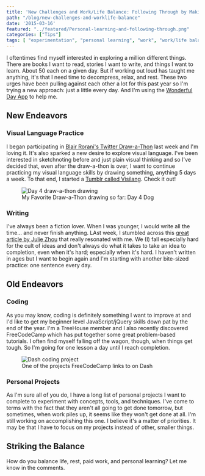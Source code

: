 ```yaml
---
title: 'New Challenges and Work/Life Balance: Following Through by Making it Smaller'
path: "/blog/new-challenges-and-worklife-balance"
date: '2015-03-16'
featured: "../featured/Personal-learning-and-following-through.png"
categories: ["Tips"]
tags: [ "experimentation", "personal learning", "work", "work/life balance"]
---
```


I oftentimes find myself interested in exploring a million different things. There are books I want to read, stories I want to write, and things I want to learn. About 50 each on a given day. But if working out loud has taught me anything, it's that I need time to decompress, relax, and rest. These two urges have been pulling against each other a lot for this past year so I'm trying a new approach: just a little every day. And I'm using the [Wonderful Day App](http://www.wonderfuldayapp.com/ "Wonderful Day App") to help me.

## New Endeavors

### Visual Language Practice

I began participating in [Blair Rorani's Twitter Draw-a-Thon](http://blair.rorani.com/twitter-drawathon/ "Twitter Draw-a-Thon") last week and I'm loving it. It's also sparked a new desire to explore visual language. I've been interested in sketchnoting before and just plain visual thinking and so I've decided that, even after the draw-a-thon is over, I want to continue practicing my visual language skills by drawing something, anything 5 days a week. To that end, I started a [Tumblr called Visilang](http://visilang.tumblr.com/ "Visilang"). Check it out!

<figure>
  <img
    sizes="(max-width: 810px) 100vw, 810px"
    srcset="https://res.cloudinary.com/dhdaswa6t/image/upload/f_auto,q_60,w_203/v1530396697/blog/Day4Dog.png 203w,
            https://res.cloudinary.com/dhdaswa6t/image/upload/f_auto,q_60,w_405/v1530396697/blog/Day4Dog.png 405w,
            https://res.cloudinary.com/dhdaswa6t/image/upload/f_auto,q_60,w_810/v1530396697/blog/Day4Dog.png 810w,
            https://res.cloudinary.com/dhdaswa6t/image/upload/f_auto,q_60,w_1215/v1530396697/blog/Day4Dog.png 1215w"
    src="https://res.cloudinary.com/dhdaswa6t/image/upload/f_auto,q_60,w_810/v1530396697/blog/Day4Dog.png"
    alt="Day 4 draw-a-thon drawing" />
  <figcaption>My Favorite Draw-a-Thon drawing so far: Day 4 Dog</figcaption>
</figure>

### Writing

I've always been a fiction lover. When I was younger, I would write all the time... and never finish anything. LAst week, I stumbled across this [great article by Julie Zhou](https://medium.com/the-year-of-the-looking-glass/the-idea-person-e08e36f9024d "The Idea Person") that really resonated with me. We (I) fall especially hard for the cult of ideas and don't always do what it takes to take an idea to completion, even when it's hard; especially when it's hard. I haven't written in ages but I want to begin again and I'm starting with another bite-sized practice: one sentence every day.

## Old Endeavors

### Coding

As you may know, coding is definitely something I want to improve at and I'd like to get my beginner level JavaScript/jQuery skills down pat by the end of the year. I'm a TreeHouse member and I also recently discovered FreeCodeCamp which has put together some great problem-based tutorials. I often find myself falling off the wagon, though, when things get tough. So I'm going for one lesson a day until I reach completion.

<figure>
  <img
    sizes="(max-width: 810px) 100vw, 810px"
    srcset="https://res.cloudinary.com/dhdaswa6t/image/upload/f_auto,q_60,w_203/v1530396697/blog/DashWebsiteProject.png 203w,
            https://res.cloudinary.com/dhdaswa6t/image/upload/f_auto,q_60,w_405/v1530396697/blog/DashWebsiteProject.png 405w,
            https://res.cloudinary.com/dhdaswa6t/image/upload/f_auto,q_60,w_810/v1530396697/blog/DashWebsiteProject.png 810w,
            https://res.cloudinary.com/dhdaswa6t/image/upload/f_auto,q_60,w_1215/v1530396697/blog/DashWebsiteProject.png 1215w"
    src="https://res.cloudinary.com/dhdaswa6t/image/upload/f_auto,q_60,w_810/v1530396697/blog/DashWebsiteProject.png"
    alt="Dash coding project" />
  <figcaption>One of the projects FreeCodeCamp links to on Dash</figcaption>
</figure>

### Personal Projects

As I'm sure all of you do, I have a long list of personal projects I want to complete to experiment with concepts, tools, and techniques. I've come to terms with the fact that they aren't all going to get done tomorrow, but sometimes, when work piles up, it seems like they won't get done at all. I'm still working on accomplishing this one. I believe it's a matter of priorities. It may be that I have to focus on my projects instead of other, smaller things.

## Striking the Balance

How do you balance life, rest, paid work, and personal learning? Let me know in the comments.
